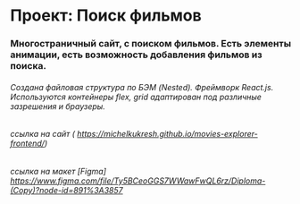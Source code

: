 # Проект: Поиск фильмов

### Многостраничный сайт, с поиском фильмов. Есть элементы анимации, есть возможность добавления фильмов из поиска.

###### Создана файловая структура по БЭМ (Nested). Фреймворк React.js. Используются контейнеры flex, grid адаптирован под различные зазрешения и браузеры.

###### ссылка на сайт ( https://michelkukresh.github.io/movies-explorer-frontend/)
###### ссылка на макет [Figma] https://www.figma.com/file/Ty5BCeoGGS7WWawFwQL6rz/Diploma-(Copy)?node-id=891%3A3857
